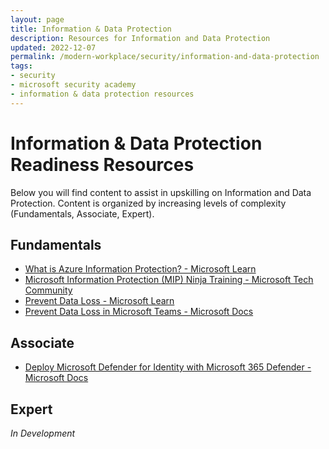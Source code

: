 ```yaml
---
layout: page
title: Information & Data Protection
description: Resources for Information and Data Protection
updated: 2022-12-07
permalink: /modern-workplace/security/information-and-data-protection
tags:
- security
- microsoft security academy
- information & data protection resources
---
```


# Information & Data Protection Readiness Resources
Below you will find content to assist in upskilling on Information and Data Protection. Content is organized by increasing levels of complexity (Fundamentals, Associate, Expert).

## Fundamentals
* [What is Azure Information Protection? - Microsoft Learn](https://docs.microsoft.com/en-us/azure/information-protection/what-is-information-protection)
* [Microsoft Information Protection (MIP) Ninja Training - Microsoft Tech Community](https://techcommunity.microsoft.com/t5/security-compliance-and-identity/the-microsoft-information-protection-mip-ninja-training-is-here/ba-p/2887478?WT.mc_id=m365-0000-rotrent)
* [Prevent Data Loss - Microsoft Learn](https://docs.microsoft.com/en-us/learn/modules/m365-security-data-loss/)
* [Prevent Data Loss in Microsoft Teams - Microsoft Docs](https://docs.microsoft.com/en-us/microsoft-365/compliance/dlp-microsoft-teams?view=o365-worldwide)

## Associate
* [Deploy Microsoft Defender for Identity with Microsoft 365 Defender - Microsoft Docs](https://docs.microsoft.com/en-us/azure-advanced-threat-protection/atp-mcas-integration)

## Expert
*In Development*
